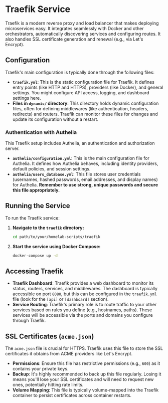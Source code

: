 # Traefik Service

Traefik is a modern reverse proxy and load balancer that makes deploying microservices easy. It integrates seamlessly with Docker and other orchestrators, automatically discovering services and configuring routes. It also handles SSL certificate generation and renewal (e.g., via Let's Encrypt).

## Configuration

Traefik's main configuration is typically done through the following files:

-   **`traefik.yml`**: This is the static configuration file for Traefik. It defines entry points (like HTTP and HTTPS), providers (like Docker), and general settings. You might configure API access, logging, and dashboard settings here.
-   **Files in `dynamic/` directory**: This directory holds dynamic configuration files, often for defining middlewares (like authentication, headers, redirects) and routers. Traefik can monitor these files for changes and update its configuration without a restart.

### Authentication with Authelia

This Traefik setup includes Authelia, an authentication and authorization server.
-   **`authelia/configuration.yml`**: This is the main configuration file for Authelia. It defines how Authelia behaves, including identity providers, default policies, and session settings.
-   **`authelia/users_database.yml`**: This file stores user credentials (usernames, hashed passwords, email addresses, and display names) for Authelia. **Remember to use strong, unique passwords and secure this file appropriately.**

## Running the Service

To run the Traefik service:

1.  **Navigate to the `traefik` directory:**
    ```bash
    cd path/to/your/homelab-scripts/traefik
    ```
2.  **Start the service using Docker Compose:**
    ```bash
    docker-compose up -d
    ```

## Accessing Traefik

-   **Traefik Dashboard**: Traefik provides a web dashboard to monitor its status, routers, services, and middlewares. The dashboard is typically accessible on port `8080`, but this can be configured in the `traefik.yml` file (look for the `[api]` or `[dashboard]` section).
-   **Service Routing**: Traefik's primary role is to route traffic to your other services based on rules you define (e.g., hostnames, paths). These services will be accessible via the ports and domains you configure through Traefik.

## SSL Certificates (`acme.json`)

The `acme.json` file is crucial for HTTPS. Traefik uses this file to store the SSL certificates it obtains from ACME providers like Let's Encrypt.
-   **Permissions**: Ensure this file has restrictive permissions (e.g., `600`) as it contains your private keys.
-   **Backup**: It's highly recommended to back up this file regularly. Losing it means you'll lose your SSL certificates and will need to request new ones, potentially hitting rate limits.
-   **Volume Mapping**: This file is typically volume-mapped into the Traefik container to persist certificates across container restarts.
